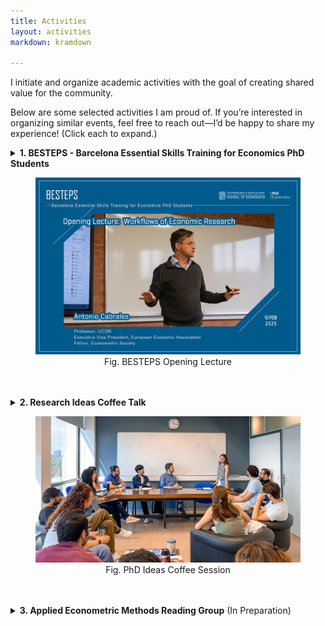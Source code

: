 ```yaml
---
title: Activities
layout: activities
markdown: kramdown

---
```


I initiate and organize academic activities with the goal of creating shared value for the community.

Below are some selected activities I am proud of. If you’re interested in organizing similar events, feel free to reach out—I’d be happy to share my experience! (Click each to expand.)



<details>
  <summary>
    <b>1. BESTEPS - Barcelona Essential Skills Training for Economics PhD Students</b>

  <p>
    <center> 
      <figure>
        <img src="assets/images/BESTEPS1.jpg"> 
        <figcaption>Fig. BESTEPS Opening Lecture</figcaption> 
      </figure>
    </center>
  </p>
  <br>
  </summary>

  <p>BESTEPS provides PhD students with comprehensive guidance for <b>key stages of a research project</b>. Through expert-led lectures, the program empowers participants to take the "best steps" toward conducting rigorous research efficiently. (<a href="https://www.ub.edu/school-economics/kick-off-of-the-besteps-with-antonio-cabrales/" target="_blank">UBSE News on the Launch of BESTEPS</a>)</p>

  <p>This is a program supported by a <a href="https://web.ub.edu/en/web/escola-doctorat/" target="_blank">EDUB-funded project</a> for which I am the grant recipient, running during academic years 2024/25 and 2025/26. The design and organization of the program is a joint effort with my PhD colleagues and the <a href="https://www.ub.edu/school-economics/" target="_blank">UBSE</a> staff.</p>

  <p>BESTEPS consists of 7 Lectures taught by renowned scholars:</p>
  <ul>
    <li><b>Opening Lecture:</b> <a href="https://www.linkedin.com/feed/update/urn:li:activity:7295739310534717440/" target="_blank">Workflows of Economics Research</a> (Prof. Antonio Cabrales)</li>
    <li><b>Lecture 1:</b> <a href="https://lin-mengwei.github.io/activities" target="_blank">Starting a Feasible Project: Ideas, Literature, Exploratory Analysis</a> (Prof. Libertad Gonzalez)</li>
    <li><b>Lecture 2:</b> <a href="https://lin-mengwei.github.io/activities" target="_blank">Doing Organized and Replicable Research</a> (TBD)</li>
    <li><b>Lecture 3:</b> <a href="https://lin-mengwei.github.io/activities" target="_blank">Making Research Vivid: Visualization Practices</a> (Prof. Dirk Foremny & Data Journalist TBD)</li>
    <li><b>Lecture 4:</b> <a href="https://lin-mengwei.github.io/activities" target="_blank">Communicating Research 1: Presentations, Posters and Elevator Pitches</a> (TBD)</li>
    <li><b>Lecture 5:</b> <a href="https://lin-mengwei.github.io/activities" target="_blank">Communicating Research 2: Abstract, Introduction and Conclusion</a> (TBD)</li>
    <li><b>Closing Lecture:</b> <a href="https://lin-mengwei.github.io/activities" target="_blank">Publication Experiences: Mindset and Strategy</a> (TBD)</li>
  </ul>
  <br>

</details>
<br>
<details>
  <summary>
    <b>2. Research Ideas Coffee Talk</b>

  <p>
    <center> 
      <figure>
        <img src="assets/images/coffee1.jpg"> 
        <figcaption>Fig. PhD Ideas Coffee Session</figcaption> 
      </figure>
    </center>
  </p>
  <br>
  </summary>

  <p>The Ideas Coffees are biweekly meetings to talk about <b>newly formed immature ideas</b> and receive feedback from our peers in a safe and friendly environment. The main objectives are to receive feedback before starting a project, understand fellow students' research and interests, and foster collaboration within the Economics PhD program. We also host occasional special sessions (e.g., sharing information of datasets). (<a href="https://www.linkedin.com/posts/universitat-de-barcelona-school-of-economics_yesterday-we-concluded-the-final-session-activity-7275801743379046401-EGbN/" target="_blank">Our event post, Dec. 2024</a>)</p>

  <p>This is an innovative event series for junior Economics researchers at <a href="https://www.ub.edu/school-economics/" target="_blank">UBSE</a>, which I initiated with IEB PhD colleagues in 2024. It has received invaluable support from the PhD in Economics Program. I have been in charge of the series in academic years 2023/24 and 2024/25.</p>

  <br>
</details>

<br>
<details>
  <summary><b>3. Applied Econometric Methods Reading Group</b> (In Preparation)</summary>

  <p>The reading group meets once a month, with one member sharing a new methodological advancement in applied economics. We aim to cover <b>newly-developed causal inference methods</b> that are not yet commonly taught in a standard graduate-level course of applied econometrics.</p>

  <p><b>Topics in 2025 include:</b></p>
  <ul>
    <li>Shift-share & Recentered Instruments</li>
    <li>Staggered DID with Continuous Treatments</li>
    <li>Difference in Discontinuities</li>
  </ul>
  <br>
</details>
